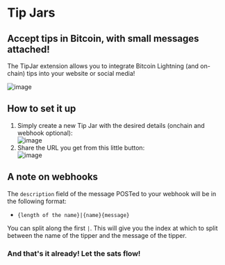 <h1>Tip Jars</h1>
<h2>Accept tips in Bitcoin, with small messages attached!</h2>
The TipJar extension allows you to integrate Bitcoin Lightning (and on-chain) tips into your website or social media!

![image](https://user-images.githubusercontent.com/28876473/134997129-c2f3f13c-a65d-42ed-a9c4-8a1da569d74f.png)

<h2>How to set it up</h2>

1. Simply create a new Tip Jar with the desired details (onchain and webhook optional):  
![image](https://user-images.githubusercontent.com/28876473/134996842-ec2f2783-2eef-4671-8eaf-023713865512.png)
1. Share the URL you get from this little button:  
![image](https://user-images.githubusercontent.com/28876473/134996973-f8ed4632-ea2f-4b62-83f1-1e4c6b6c91fa.png)

<h2>A note on webhooks</h3>

The `description` field of the message POSTed to your webhook will be in the following format:
 * `{length of the name}|{name}{message}`  

You can split along the first `|`. This will give you the index at which to split between the name of the tipper and the message of the tipper.

<h3>And that's it already! Let the sats flow!</h3>
